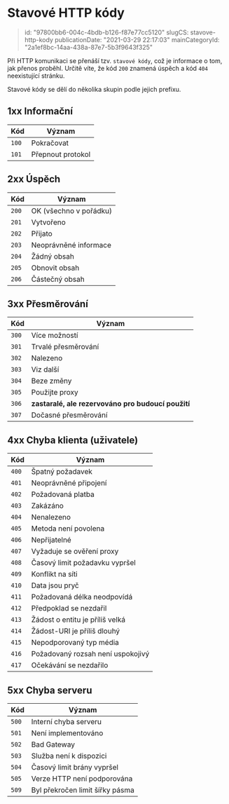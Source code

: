 Stavové HTTP kódy
=================

> id: "97800bb6-004c-4bdb-b126-f87e77cc5120"
> slugCS: stavove-http-kody
> publicationDate: "2021-03-29 22:17:03"
> mainCategoryId: "2a1ef8bc-14aa-438a-87e7-5b3f9643f325"

Při HTTP komunikaci se přenáší tzv. `stavové kódy`, což je informace o tom, jak přenos proběhl. Určitě víte, že kód `200` znamená úspěch a kód `404` neexistující stránku.

Stavové kódy se dělí do několika skupin podle jejich prefixu.

1xx Informační
--------------

| Kód   | Význam |
|-------|--------|
| `100` | Pokračovat |
| `101` | Přepnout protokol |

2xx Úspěch
----------

| Kód   | Význam |
|-------|--------|
| `200` | OK (všechno v pořádku) |
| `201` | Vytvořeno |
| `202` | Přijato |
| `203` | Neoprávněné informace |
| `204` | Žádný obsah |
| `205` | Obnovit obsah |
| `206` | Částečný obsah |

3xx Přesměrování
----------------

| Kód   | Význam |
|-------|--------|
| `300` | Více možností |
| `301` | Trvalé přesměrování |
| `302` | Nalezeno |
| `303` | Viz další |
| `304` | Beze změny |
| `305` | Použijte proxy |
| `306` | **zastaralé, ale rezervováno pro budoucí použití** |
| `307` | Dočasné přesměrování |

4xx Chyba klienta (uživatele)
-----------------------------

| Kód   | Význam |
|-------|--------|
| `400` | Špatný požadavek |
| `401` | Neoprávněné připojení |
| `402` | Požadovaná platba |
| `403` | Zakázáno |
| `404` | Nenalezeno |
| `405` | Metoda není povolena |
| `406` | Nepřijatelné |
| `407` | Vyžaduje se ověření proxy |
| `408` | Časový limit požadavku vypršel |
| `409` | Konflikt na síti |
| `410` | Data jsou pryč |
| `411` | Požadovaná délka neodpovídá |
| `412` | Předpoklad se nezdařil |
| `413` | Žádost o entitu je příliš velká |
| `414` | Žádost-URI je příliš dlouhý |
| `415` | Nepodporovaný typ média |
| `416` | Požadovaný rozsah není uspokojivý |
| `417` | Očekávání se nezdařilo |

5xx Chyba serveru
--------------

| Kód   | Význam |
|-------|--------|
| `500` | Interní chyba serveru |
| `501` | Není implementováno |
| `502` | Bad Gateway |
| `503` | Služba není k dispozici |
| `504` | Časový limit brány vypršel |
| `505` | Verze HTTP není podporována |
| `509` | Byl překročen limit šířky pásma |
